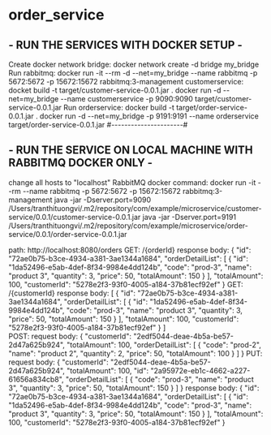 # order_service #
## - RUN THE SERVICES WITH DOCKER SETUP - ##
Create docker network bridge:
    docker network create -d bridge my_bridge
Run rabbitmq:
    docker run -it --rm -d --net=my_bridge --name rabbitmq -p 5672:5672 -p 15672:15672 rabbitmq:3-management
customerservice:
    docket build -t target/customer-service-0.0.1.jar .
    docker run -d --net=my_bridge --name customerservice -p 9090:9090 target/customer-service-0.0.1.jar
Run orderservice:
    docker build -t target/order-service-0.0.1.jar .
    docker run -d --net=my_bridge -p 9191:9191 --name orderservice target/order-service-0.0.1.jar
#----------------------#
 
## - RUN THE SERVICE ON LOCAL MACHINE WITH RABBITMQ DOCKER ONLY - ## 
change all hosts to "localhost"
RabbitMQ docker command: docker run -it --rm --name rabbitmq -p 5672:5672 -p 15672:15672 rabbitmq:3-management
java -jar -Dserver.port=9090 /Users/tranthituongvi/.m2/repository/com/example/microservice/customer-service/0.0.1/customer-service-0.0.1.jar
java -jar -Dserver.port=9191 /Users/tranthituongvi/.m2/repository/com/example/microservice/order-service/0.0.1/order-service-0.0.1.jar

path: http://localhost:8080/orders
    GET: /{orderId}
        response body:
            {
                "id": "72ae0b75-b3ce-4934-a381-3ae1344a1684",
                "orderDetailList": [
                    {
                        "id": "1da52496-e5ab-4def-8f34-9984e4dd124b",
                        "code": "prod-3",
                        "name": "product 3",
                        "quantity": 3,
                        "price": 50,
                        "totalAmount": 150
                    }
                ],
                "totalAmount": 100,
                "customerId": "5278e2f3-93f0-4005-a184-37b81ecf92ef"
            }
    GET: /{customerId}
            response body:
                [
                    {
                        "id": "72ae0b75-b3ce-4934-a381-3ae1344a1684",
                        "orderDetailList": [
                            {
                                "id": "1da52496-e5ab-4def-8f34-9984e4dd124b",
                                "code": "prod-3",
                                "name": "product 3",
                                "quantity": 3,
                                "price": 50,
                                "totalAmount": 150
                            }
                        ],
                        "totalAmount": 100,
                        "customerId": "5278e2f3-93f0-4005-a184-37b81ecf92ef"
                    }
                ]  
    POST: 
        request body: 
            {
                "customerId": "2edf5044-deae-4b5a-be57-2d47a625b924",
                "totalAmount": 100,
                "orderDetailList": [
                    {
                        "code": "prod-2",
                        "name": "product 2",
                        "quantity": 2,
                        "price": 50,
                        "totalAmount": 100
                    }
                ]
            }
    PUT: 
        request body:
            {
                "customerId": "2edf5044-deae-4b5a-be57-2d47a625b924",
                "totalAmount": 100,
                "id": "2a95972e-eb1c-4662-a227-61656a834cb8",
                "orderDetailList": [
                    {
                        "code": "prod-3",
                        "name": "product 3",
                        "quantity": 3,
                        "price": 50,
                        "totalAmount": 150
                    }
                ]
            }
        response body:
            {
                "id": "72ae0b75-b3ce-4934-a381-3ae1344a1684",
                "orderDetailList": [
                    {
                        "id": "1da52496-e5ab-4def-8f34-9984e4dd124b",
                        "code": "prod-3",
                        "name": "product 3",
                        "quantity": 3,
                        "price": 50,
                        "totalAmount": 150
                    }
                ],
                "totalAmount": 100,
                "customerId": "5278e2f3-93f0-4005-a184-37b81ecf92ef"
            }
